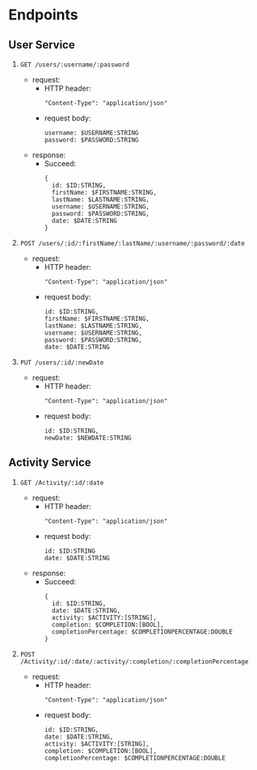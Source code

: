 # Endpoints

## User Service

  1. `GET /users/:username/:password`
      - request:
        - HTTP header: 
          ```
          "Content-Type": "application/json"
          ``` 
        - request body:
          ```
          username: $USERNAME:STRING 
          password: $PASSWORD:STRING
          ```
      - response:
        - Succeed:
          ```
          {
            id: $ID:STRING,
            firstName: $FIRSTNAME:STRING,
            lastName: $LASTNAME:STRING,
            username: $USERNAME:STRING,
            password: $PASSWORD:STRING,
            date: $DATE:STRING
          }
          ```
          
  2. `POST /users/:id/:firstName/:lastName/:username/:password/:date`
      - request:
        - HTTP header: 
          ```
          "Content-Type": "application/json"
          ``` 
        - request body:
          ```
          id: $ID:STRING,
          firstName: $FIRSTNAME:STRING,
          lastName: $LASTNAME:STRING,
          username: $USERNAME:STRING,
          password: $PASSWORD:STRING,
          date: $DATE:STRING
          ```
          
  3. `PUT /users/:id/:newDate`
      - request:
        - HTTP header: 
          ```
          "Content-Type": "application/json"
          ``` 
        - request body:
          ```
          id: $ID:STRING,
          newDate: $NEWDATE:STRING
          ```   
     
## Activity Service

  1. `GET /Activity/:id/:date`
      - request:
        - HTTP header: 
          ```
          "Content-Type": "application/json"
          ``` 
        - request body:
          ```
          id: $ID:STRING 
          date: $DATE:STRING
          ```
      - response:
        - Succeed:
          ```
          {
            id: $ID:STRING,
            date: $DATE:STRING,
            activity: $ACTIVITY:[STRING],
            completion: $COMPLETION:[BOOL],
            completionPercentage: $COMPLETIONPERCENTAGE:DOUBLE
          }
          ```
     
  2. `POST /Activity/:id/:date/:activity/:completion/:completionPercentage`
      - request:
        - HTTP header: 
          ```
          "Content-Type": "application/json"
          ``` 
        - request body:
          ```
          id: $ID:STRING,
          date: $DATE:STRING,
          activity: $ACTIVITY:[STRING],
          completion: $COMPLETION:[BOOL],
          completionPercentage: $COMPLETIONPERCENTAGE:DOUBLE
          ```   
